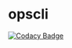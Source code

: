 # opscli
[![Codacy Badge](https://api.codacy.com/project/badge/Grade/b7520957667340d686b9c588658d5830)](https://www.codacy.com/app/rizki/opscli?utm_source=github.com&amp;utm_medium=referral&amp;utm_content=rizkidoank/opscli&amp;utm_campaign=Badge_Grade)
